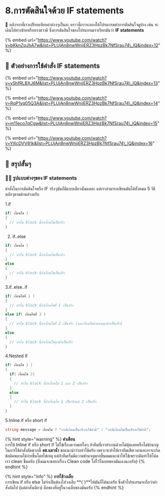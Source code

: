 # 8.การตัดสินใจด้วย IF statements

💬 หลังจากที่เราเปรียบเทียบค่าต่างๆเป็นละ คราวนี้เราจะลองให้โปรแกรมทำการตัดสินใจดูบ้าง เช่น จะเดินไปทางซ้ายหรือทางขวาดี ซึ่งการตัดสินใจของโปรแกรมเราเรียกมันว่า **IF statements**

{% embed url="https://www.youtube.com/watch?v=bKknZqJhA7w&list=PLUjAn8nwWnijERZ3HpzBk7NfSrau74\_lQ&index=12" %}

## 🎥 ตัวอย่างการใช้คำสั่ง IF statements

{% embed url="https://www.youtube.com/watch?v=yShfRLBXJ6M&list=PLUjAn8nwWnijERZ3HpzBk7NfSrau74\_lQ&index=13" %}

{% embed url="https://www.youtube.com/watch?v=RqP1yq05Q3A&list=PLUjAn8nwWnijERZ3HpzBk7NfSrau74\_lQ&index=14" %}

{% embed url="https://www.youtube.com/watch?v=m11eco7qCgw&list=PLUjAn8nwWnijERZ3HpzBk7NfSrau74\_lQ&index=15" %}

{% embed url="https://www.youtube.com/watch?v=YilIcDVV81k&list=PLUjAn8nwWnijERZ3HpzBk7NfSrau74\_lQ&index=16" %}

## 🎯 สรุปสั้นๆ

### 👨‍🚀 รูปแบบต่างๆของ IF statements

คำสั่งในการตัดสินใจหรือ IF จริงๆมันก็มีแบบเดียวนั่นแหละ แต่เราสามารถเขียนมันได้ทั้งหมด 5 วิธีหลักๆตามด้านล่างครับ

1.if

```csharp
if( เงื่อนไข )
{
  // ทำใน block นี้ถ้าเงื่อนไขเป็นจริง
}
```

2. if..else

```csharp
if( เงื่อนไข )
{
  // ทำใน block นี้ถ้าเงื่อนไขเป็นจริง
}
else
{
  // ทำใน block นี้ถ้าเงื่อนไขเป็นเท็จ
}
```

3.if..else..if

```csharp
if( เงื่อนไขที่ 1 )
{
  // ทำใน block นี้ถ้าเงื่อนไขที่ 1 เป็นจริง
}
else if( เงื่อนไขที่ 2 )
{
  // ทำใน block นี้ถ้าเงื่อนไขที่ 2 เป็นจริง (และเงื่อนไขด้านบนทุกตัวเป็นเท็จ)
}
else
{
  // ทำใน block นี้ถ้าเงื่อนไขทุกตัวเป็นเท็จ
}
```

4.Nested if

```csharp
if( เงื่อนไข 1 )
{
  if( เงื่อนไข 2)
  {
    // ทำใน block นี้ถ้าเงื่อนไข 1 และ 2 เป็นจริง
  }
  else
  {
    // ทำใน block นี้ถ้าเงื่อนไข 1 เป็นจริงแต่ 2 เป็นเท็จ
  }
}
```

5.Inline if หรือ short if

```csharp
string message = เงื่อนไข ? "กรณีเงื่อนเป็นจริงจะใช้ค่านี้" : "กรณีเงื่อนไขเป็นเท็จจะใช้ค่านี้";
```

{% hint style="warning" %}
**คำเตือน**  
การใช้ Inline if หรือ short if ไม่ใช่เรื่องความเท่ใดๆ ถ้าทีมที่เราทำงานด้วยไม่คุ้นเคยหรือไม่ชำนาญในการใช้คำสั่งลัดพวกนี้ **ดช.แมวน้ำ** ขอแนะนำว่าอย่าใช้ครับ เพราะจะทำให้เราทีมเสียเวลาและอาจะเกิดข้อผิดพลาดได้ง่ายขึ้นโดยใช่เหตุ แต่ถ้าทีมเริ่มมีความชำนาญมากขึ้นผมแนะนำให้ใช้เพราะมันทำให้โค้ดเรา clean ขึ้นครับ \(ซึ่งผมจะขอยกเรื่อง Clean code ไปไว้ในบทของมันเองนะครับ\)
{% endhint %}

{% hint style="info" %}
**การใช้วงเล็บ**  
การเขียน if หรือ else ไม่จำเป็นต้องใส่วงเล็บ **{ }**ให้มันก็ได้นะครับ ซึ่งตัวโปรแกรมจะถือว่าคำสั่งถัดไป \(แค่คำสั่งเดียว\) คือของที่อยู่ในวงเล็บของมันครับ
{% endhint %}

